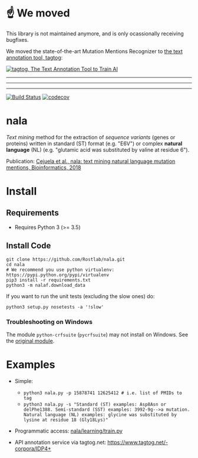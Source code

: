 # ☝️ We moved

This library is not maintained anymore, and is only ocassionally receiving bugfixes.

We moved the state-of-the-art Mutation Mentions Recognizer to [the text annotation tool, tagtog](https://www.tagtog.net):

[![tagtog, The Text Annotation Tool to Train AI](http://docs.tagtog.net/assets/img/circle_2leafstext.png)](https://www.tagtog.net)

---
---
---

[![Build Status](https://travis-ci.org/Rostlab/nala.svg?branch=develop)](https://travis-ci.org/Rostlab/nala)
[![codecov](https://codecov.io/gh/Rostlab/nala/branch/develop/graph/badge.svg)](https://codecov.io/gh/Rostlab/nala)


# nala

_Text mining_ method for the extraction of _sequence variants_ (genes or proteins) written in standard (ST) format (e.g. "E6V") or complex **natural language** (NL) (e.g. "glutamic acid was substituted by valine at residue 6").

Publication: [Cejuela et al., nala: text mining natural language mutation mentions, Bioinformatics, 2018](https://academic.oup.com/bioinformatics/article/33/12/1852/2991428)


# Install

##  Requirements

* Requires Python 3 (>= 3.5)

## Install Code

```shell
git clone https://github.com/Rostlab/nala.git
cd nala
# We recommend you use python virtualenv: https://pypi.python.org/pypi/virtualenv
pip3 install -r requirements.txt
python3 -m nalaf.download_data
```

 If you want to run the unit tests (excluding the slow ones) do:

```shell
python3 setup.py nosetests -a '!slow'
```

### Troubleshooting on Windows

The module `python-crfsuite` (`pycrfsuite`) may not install on Windows. See the [original module](https://github.com/tpeng/python-crfsuite).

# Examples

* Simple:
  * `python3 nala.py -p 15878741 12625412 # i.e. list of PMIDs to tag`
  * `python3 nala.py -s "Standard (ST) examples: Asp8Asn or delPhe1388. Semi-standard (SST) examples: 3992-9g-->a mutation. Natural language (NL) examples: glycine was substituted by lysine at residue 18 (Gly18Lys)"`

* Programmatic access: [nala/learning/train.py](nala/learning/train.py)

* API annotation service via tagtog.net: https://www.tagtog.net/-corpora/IDP4+
